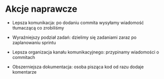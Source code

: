 
# Akcje naprawcze

- Lepsza komunikacja: po dodaniu commita wysyłamy wiadomość tłumaczącą co zrobiliśmy

- Wyraźniejszy podział zadań: dzielimy się zadaniami zaraz po zaplanowaniu sprintu

- Lepsza organizacja kanału komunikacyjnego: przypinamy wiadomości o commitach

- Obszerniejsza dokumentacja: osoba pisząca kod od razu dodaje komentarze

